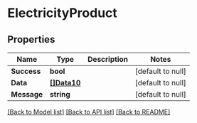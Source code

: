 # ElectricityProduct

## Properties
Name | Type | Description | Notes
------------ | ------------- | ------------- | -------------
**Success** | **bool** |  | [default to null]
**Data** | [**[]Data10**](Data10.md) |  | [default to null]
**Message** | **string** |  | [default to null]

[[Back to Model list]](../README.md#documentation-for-models) [[Back to API list]](../README.md#documentation-for-api-endpoints) [[Back to README]](../README.md)

